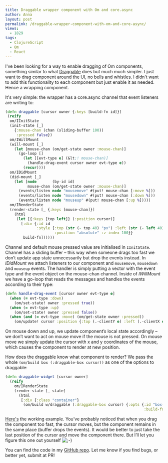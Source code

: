 ```yaml
---
title: Draggable wrapper component with Om and core.async
author: Anna
layout: post
permalink: /draggable-wrapper-component-with-om-and-core-async/
views:
  - 1829
tags:
  - ClojureScript
  - Om
  - React
---
```


I've been looking for a way to enable dragging of Om components, something similar to what [Draggable](http://jqueryui.com/draggable/) does but much much simpler.
I just want to drag component around the UI, no bells and whistles. I didn't want to add this functionality to each component but just enable it as needed. Hence a wrapping component.

<!--more-->

It's very simple: the wrapper has a core.async channel that event listeners are writing to:

```clojure
(defn draggable [cursor owner {:keys [build-fn id]}]
 (reify
  om/IInitState
  (init-state [_]
    {:mouse-chan (chan (sliding-buffer 100))
     :pressed false})
  om/IWillMount
  (will-mount [_]
    (let [mouse-chan (om/get-state owner :mouse-chan)]
      (go-loop []
        (let [[evt-type e] (&lt;! mouse-chan)]
          (handle-drag-event cursor owner evt-type e))
        (recur))))
  om/IDidMount
  (did-mount [_]
    (let [node       (by-id id)
          mouse-chan (om/get-state owner :mouse-chan)]
      (events/listen node "mousemove" #(put! mouse-chan [:move %]))
      (events/listen node "mousedown" #(put! mouse-chan [:down %]))
      (events/listen node "mouseup" #(put! mouse-chan [:up %]))))
  om/IRenderState
  (render-state [_ {:keys [mouse-chan]}]
    (html
     (let [{:keys [top left]} (:position cursor)]
       [:div {:id id
              :style {:top (str (- top 40) "px") :left (str (- left 40) "px")
                      :position "absolute" :z-index 100}}
        build-fn])))))
```

Channel and default mouse pressed value are initialised in `IInitState`. Channel has a sliding buffer &#8211; this way when someone drags too fast we don&#8217;t update app state unnecessarily but drop the events instead.
In *IDidMount* we attach listeners to our component and `mousemove`, `mousedown` and `mouseup` events. The handler is simply putting a vector with the event type and the event object on the mouse-chan channel. Inside of *IWillMount* we have a go-loop that reads the messages and handles the events according to their type:

```clojure
(defn handle-drag-event [cursor owner evt-type e]
  (when (= evt-type :down)
    (om/set-state! owner :pressed true))
  (when (= evt-type :up)
    (om/set-state! owner :pressed false))
  (when (and (= evt-type :move) (om/get-state owner :pressed))
    (om/update! cursor :position {:top (.-clientY e) :left (.-clientX e)})))
```

On mouse down and up, we update component&#8217;s local state accordingly &#8211; we don&#8217;t want to act on mouse move if the mouse is not pressed. On mouse move we simply update the cursor with x and y coordinates of the mouse, which causes the component to render at new position.

How does the draggable know what component to render? We pass the whole `(om/build box (:draggable-box cursor))` as one of the options to draggable:

```clojure
(defn draggable-widget [cursor owner]
  (reify
    om/IRenderState
    (render-state [_ state]
      (html
       [:div {:class "container"}
        (om/build w/draggable (:draggable-box cursor) {:opts {:id "box-widget"
                                                              :build-fn (om/build box (:draggable-box cursor))}})]))))

```

[Here's](http://annapawlicka.github.io/om-data-vis/public/draggable-widget/index.html) the working example. You&#8217;ve probably noticed that when you drag the component too fast, the cursor moves, but the component remains in the same place (buffer drops the events). It would be better to just take the last position of the cursor and move the component there. But I&#8217;ll let you figure this one out yourself <img src="http://annapawlicka.com/wp-includes/images/smilies/icon_wink.gif" alt=";-)" class="wp-smiley" />

You can find the code in my <a href="https://github.com/annapawlicka/om-data-vis" target="_blank">GitHub repo</a>. Let me know if you find bugs, or better yet, submit at PR!